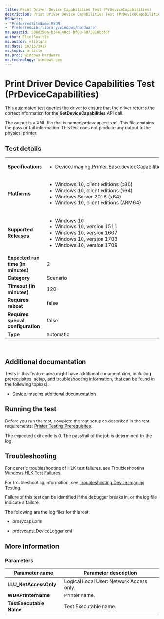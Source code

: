 ```yaml
---
title: Print Driver Device Capabilities Test (PrDeviceCapabilities)
description: Print Driver Device Capabilities Test (PrDeviceCapabilities)
MSHAttr:
- 'PreferredSiteName:MSDN'
- 'PreferredLib:/library/windows/hardware'
ms.assetid: 506d250a-b34e-40c5-bf00-6073810bcfdf
author: EliotSeattle
ms.author: eliotgra
ms.date: 10/15/2017
ms.topic: article
ms.prod: windows-hardware
ms.technology: windows-oem
---
```


# <span id="p_hlk_test.0299ff0c-69e9-4ba5-bd2c-8bf47f805c3f"></span>Print Driver Device Capabilities Test (PrDeviceCapabilities)


This automated test queries the driver to ensure that the driver returns the correct information for the **GetDeviceCapabilities** API call.

The output is a XML file that is named prdevcaptest.xml. This file contains the pass or fail information. This test does not produce any output to the physical printer.

## Test details
|||
|---|---|
| **Specifications**  | <ul><li>Device.Imaging.Printer.Base.deviceCapabilities</li></ul> |  
| **Platforms**   | <ul><li>Windows 10, client editions (x86)</li><li>Windows 10, client editions (x64)</li><li>Windows Server 2016 (x64)</li><li>Windows 10, client editions (ARM64)</li></ul> |
| **Supported Releases** | <ul><li>Windows 10</li><li>Windows 10, version 1511</li><li>Windows 10, version 1607</li><li>Windows 10, version 1703</li><li>Windows 10, version 1709</li></ul> |
|**Expected run time (in minutes)**| 2 |
|**Category**| Scenario |
|**Timeout (in minutes)**| 120 |
|**Requires reboot**| false |
|**Requires special configuration**| false |
|**Type**| automatic |

 

## <span id="Additional_documentation"></span><span id="additional_documentation"></span><span id="ADDITIONAL_DOCUMENTATION"></span>Additional documentation


Tests in this feature area might have additional documentation, including prerequisites, setup, and troubleshooting information, that can be found in the following topic(s):

-   [Device.Imaging additional documentation](device-imaging-additional-documentation.md)

## <span id="Running_the_test"></span><span id="running_the_test"></span><span id="RUNNING_THE_TEST"></span>Running the test


Before you run the test, complete the test setup as described in the test requirements: [Printer Testing Prerequisites](printer-testing-prerequisites.md).

The expected exit code is 0. The pass/fail of the job is determined by the log.

## <span id="Troubleshooting"></span><span id="troubleshooting"></span><span id="TROUBLESHOOTING"></span>Troubleshooting


For generic troubleshooting of HLK test failures, see [Troubleshooting Windows HLK Test Failures](..\user\troubleshooting-windows-hlk-test-failures.md).

For troubleshooting information, see [Troubleshooting Device.Imaging Testing](troubleshooting-deviceimaging-testing.md).

Failure of this test can be identified if the debugger breaks in, or the log file indicate a failure.

The following are the log files for this test:

-   prdevcaps.xml

-   prdevcaps\_DeviceLogger.xml

## <span id="More_information"></span><span id="more_information"></span><span id="MORE_INFORMATION"></span>More information


### <span id="Parameters"></span><span id="parameters"></span><span id="PARAMETERS"></span>Parameters

| Parameter name          | Parameter description                    |
|-------------------------|------------------------------------------|
| **LLU\_NetAccessOnly**  | Logical Local User: Network Access only. |
| **WDKPrinterName**      | Printer name.                            |
| **TestExecutable Name** | Test Executable name.                    |

 

 

 






